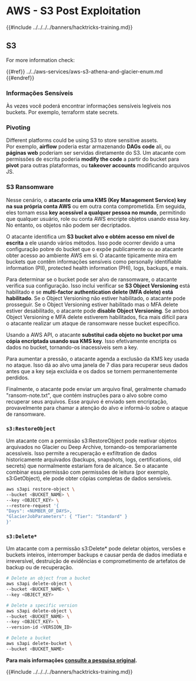 # AWS - S3 Post Exploitation

{{#include ../../../../banners/hacktricks-training.md}}

## S3

For more information check:

{{#ref}}
../../aws-services/aws-s3-athena-and-glacier-enum.md
{{#endref}}

### Informações Sensíveis

Às vezes você poderá encontrar informações sensíveis legíveis nos buckets. Por exemplo, terraform state secrets.

### Pivoting

Different platforms could be using S3 to store sensitive assets.\
Por exemplo, **airflow** poderia estar armazenando **DAGs** **code** ali, ou **páginas web** poderiam ser servidas diretamente do S3. Um atacante com permissões de escrita poderia **modify the code** a partir do bucket para **pivot** para outras plataformas, ou **takeover accounts** modificando arquivos JS.

### S3 Ransomware

Nesse cenário, o **atacante cria uma KMS (Key Management Service) key na sua própria conta AWS** ou em outra conta comprometida. Em seguida, eles tornam essa **key acessível a qualquer pessoa no mundo**, permitindo que qualquer usuário, role ou conta AWS encripte objetos usando essa key. No entanto, os objetos não podem ser decriptados.

O atacante identifica um **S3 bucket alvo e obtém acesso em nível de escrita** a ele usando vários métodos. Isso pode ocorrer devido a uma configuração pobre do bucket que o expõe publicamente ou ao atacante obter acesso ao ambiente AWS em si. O atacante tipicamente mira em buckets que contêm informações sensíveis como personally identifiable information (PII), protected health information (PHI), logs, backups, e mais.

Para determinar se o bucket pode ser alvo de ransomware, o atacante verifica sua configuração. Isso inclui verificar se **S3 Object Versioning** está habilitado e se **multi-factor authentication delete (MFA delete) está habilitado**. Se o Object Versioning não estiver habilitado, o atacante pode prosseguir. Se o Object Versioning estiver habilitado mas o MFA delete estiver desabilitado, o atacante pode **disable Object Versioning**. Se ambos Object Versioning e MFA delete estiverem habilitados, fica mais difícil para o atacante realizar um ataque de ransomware nesse bucket específico.

Usando a AWS API, o atacante **substitui cada objeto no bucket por uma cópia encriptada usando sua KMS key**. Isso efetivamente encripta os dados no bucket, tornando-os inacessíveis sem a key.

Para aumentar a pressão, o atacante agenda a exclusão da KMS key usada no ataque. Isso dá ao alvo uma janela de 7 dias para recuperar seus dados antes que a key seja excluída e os dados se tornem permanentemente perdidos.

Finalmente, o atacante pode enviar um arquivo final, geralmente chamado "ransom-note.txt", que contém instruções para o alvo sobre como recuperar seus arquivos. Esse arquivo é enviado sem encriptação, provavelmente para chamar a atenção do alvo e informá-lo sobre o ataque de ransomware.

### `s3:RestoreObject`

Um atacante com a permissão s3:RestoreObject pode reativar objetos arquivados no Glacier ou Deep Archive, tornando-os temporariamente acessíveis. Isso permite a recuperação e exfiltration de dados historicamente arquivados (backups, snapshots, logs, certifications, old secrets) que normalmente estariam fora de alcance. Se o atacante combinar essa permissão com permissões de leitura (por exemplo, s3:GetObject), ele pode obter cópias completas de dados sensíveis.
```bash
aws s3api restore-object \
--bucket <BUCKET_NAME> \
--key <OBJECT_KEY> \
--restore-request '{
"Days": <NUMBER_OF_DAYS>,
"GlacierJobParameters": { "Tier": "Standard" }
}'
```
### `s3:Delete*`

Um atacante com a permissão s3:Delete* pode deletar objetos, versões e buckets inteiros, interromper backups e causar perda de dados imediata e irreversível, destruição de evidências e comprometimento de artefatos de backup ou de recuperação.
```bash
# Delete an object from a bucket
aws s3api delete-object \
--bucket <BUCKET_NAME> \
--key <OBJECT_KEY>

# Delete a specific version
aws s3api delete-object \
--bucket <BUCKET_NAME> \
--key <OBJECT_KEY> \
--version-id <VERSION_ID>

# Delete a bucket
aws s3api delete-bucket \
--bucket <BUCKET_NAME>
```
**Para mais informações** [**consulte a pesquisa original**](https://rhinosecuritylabs.com/aws/s3-ransomware-part-1-attack-vector/)**.**

{{#include ../../../../banners/hacktricks-training.md}}
